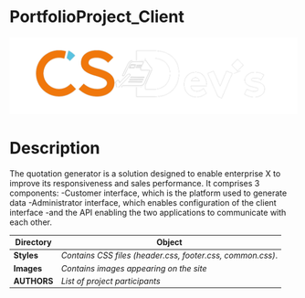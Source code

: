 # PortfolioProject_Client
![Texte alternatif](images/logo.png)
# Description
The quotation generator is a solution designed to enable enterprise X to improve its responsiveness and sales performance.
It comprises 3 components:
-Customer interface, which is the platform used to generate data
-Administrator interface, which enables configuration of the client interface
-and the API enabling the two applications to communicate with each other.

| Directory | Object | 
| ------------- | ---------------- 
| **Styles**      | *Contains CSS files (header.css, footer.css, common.css)*.      |
| **Images**      | *Contains images appearing on the site*      |
| **AUTHORS**      | *List of project participants*      |
